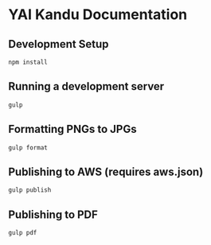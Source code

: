 # YAI Kandu Documentation

## Development Setup
```
npm install
```

## Running a development server
```
gulp
```

## Formatting PNGs to JPGs
```
gulp format
```

## Publishing to AWS (requires aws.json)
```
gulp publish
```

## Publishing to PDF
```
gulp pdf
```
